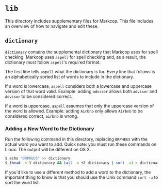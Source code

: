 # `lib`

This directory includes supplementary files for Markcop. This file includes an overview of how to navigate and edit these.

## `dictionary`

[`dictionary`](dictionary) contains the supplemental dictionary that Markcop uses for spell checking. Markcop uses `aspell` for spell checking and, as a result, the dictionary must follow `aspell`'s required format.

The first line tells `aspell` what the dictionary is for. Every line that follows is an alphabetically sorted list of words to include in the dictionary.

If a word is lowercase, `aspell` considers both a lowercase and uppercase version of that word valid. Example: adding `advisor` allows both `advisor` and `Advisor` to be considered correct.

If a word is uppercase, `aspell` assumes that only the uppercase version of the word is allowed. Example: adding `Airbnb` only allows `Airbnb` to be considered correct, `airbnb` is wrong.

### Adding a New Word to the Dictionary

Run the following command in this directory, replacing `ORPHEUS` with the actual word you want to add. Quick note: you must run these commands on Linux. The output will be different on OS X.

```sh
$ echo "ORPHEUS" >> dictionary
$ (head -n 1 dictionary && tail -n +2 dictionary | sort -u) > dictionary.sorted && mv dictionary.sorted dictionary
```

If you'd like to use a different method to add a word to the dictionary, the important thing to know is that you should use the Unix command `sort -u` to sort the word list.
